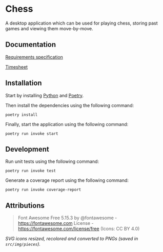 # Chess

A desktop application which can be used for playing chess, storing past games and viewing them move-by-move.

## Documentation

[Requirements specification](documentation/requirements_specification.md)

[Timesheet](documentation/timesheet.md)

## Installation

Start by installing [Python](https://www.python.org/) and [Poetry](https://python-poetry.org/).

Then install the dependencies using the following command:

```console
poetry install
```

Finally, start the application using the following command:

```console
poetry run invoke start
```

## Development

Run unit tests using the following command:

```console
poetry run invoke test
```

Generate a coverage report using the following command:

```console
poetry run invoke coverage-report
```

## Attributions

> Font Awesome Free 5.15.3 by @fontawesome - https://fontawesome.com License - https://fontawesome.com/license/free (Icons: CC BY 4.0)

_SVG icons resized, recolored and converted to PNGs (saved in `src/img/pieces`)._
